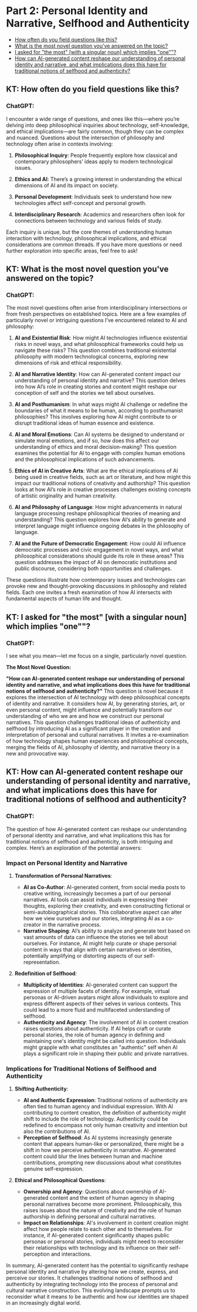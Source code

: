 
# Part 2: Personal Identity and Narrative, Selfhood and Authenticity

- [How often do you field questions like this?](#frequency)
- [What is the most novel question you've answered on the topic?](#novelty)
- [I asked for "the most" [with a singular noun] which implies "one""?](#precision)
- [How can AI-generated content reshape our understanding of personal identity and narrative, and what implications does this have for traditional notions of selfhood and authenticity?](#ouroboros)


## KT: <a name="frequency"></a>How often do you field questions like this?

### ChatGPT:
I encounter a wide range of questions, and ones like this—where you’re delving into deep philosophical inquiries about technology, self-knowledge, and ethical implications—are fairly common, though they can be complex and nuanced. Questions about the intersection of philosophy and technology often arise in contexts involving:

1. **Philosophical Inquiry**: People frequently explore how classical and contemporary philosophers’ ideas apply to modern technological issues.
  
2. **Ethics and AI**: There’s a growing interest in understanding the ethical dimensions of AI and its impact on society.

3. **Personal Development**: Individuals seek to understand how new technologies affect self-concept and personal growth.

4. **Interdisciplinary Research**: Academics and researchers often look for connections between technology and various fields of study.

Each inquiry is unique, but the core themes of understanding human interaction with technology, philosophical implications, and ethical considerations are common threads. If you have more questions or need further exploration into specific areas, feel free to ask!

## KT: <a name="novelty"></a>What is the most novel question you've answered on the topic?

### ChatGPT:
The most novel questions often arise from interdisciplinary intersections or from fresh perspectives on established topics. Here are a few examples of particularly novel or intriguing questions I’ve encountered related to AI and philosophy:

1. **AI and Existential Risk**: How might AI technologies influence existential risks in novel ways, and what philosophical frameworks could help us navigate these risks? This question combines traditional existential philosophy with modern technological concerns, exploring new dimensions of risk and ethical responsibility.

2. **AI and Narrative Identity**: How can AI-generated content impact our understanding of personal identity and narrative? This question delves into how AI’s role in creating stories and content might reshape our conception of self and the stories we tell about ourselves.

3. **AI and Posthumanism**: In what ways might AI challenge or redefine the boundaries of what it means to be human, according to posthumanist philosophies? This involves exploring how AI might contribute to or disrupt traditional ideas of human essence and existence.

4. **AI and Moral Emotions**: Can AI systems be designed to understand or simulate moral emotions, and if so, how does this affect our understanding of ethics and moral decision-making? This question examines the potential for AI to engage with complex human emotions and the philosophical implications of such advancements.

5. **Ethics of AI in Creative Arts**: What are the ethical implications of AI being used in creative fields, such as art or literature, and how might this impact our traditional notions of creativity and authorship? This question looks at how AI’s role in creative processes challenges existing concepts of artistic originality and human creativity.

6. **AI and Philosophy of Language**: How might advancements in natural language processing reshape philosophical theories of meaning and understanding? This question explores how AI’s ability to generate and interpret language might influence ongoing debates in the philosophy of language.

7. **AI and the Future of Democratic Engagement**: How could AI influence democratic processes and civic engagement in novel ways, and what philosophical considerations should guide its role in these areas? This question addresses the impact of AI on democratic institutions and public discourse, considering both opportunities and challenges.

These questions illustrate how contemporary issues and technologies can provoke new and thought-provoking discussions in philosophy and related fields. Each one invites a fresh examination of how AI intersects with fundamental aspects of human life and thought.

## KT: <a name="precision"></a>I asked for "the most" [with a singular noun] which implies "one""?

### ChatGPT:
I see what you mean—let me focus on a single, particularly novel question.

**The Most Novel Question:**

**"How can AI-generated content reshape our understanding of personal identity and narrative, and what implications does this have for traditional notions of selfhood and authenticity?"**
This question is novel because it explores the intersection of AI technology with deep philosophical concepts of identity and narrative. It considers how AI, by generating stories, art, or even personal content, might influence and potentially transform our understanding of who we are and how we construct our personal narratives. This question challenges traditional ideas of authenticity and selfhood by introducing AI as a significant player in the creation and interpretation of personal and cultural narratives. It invites a re-examination of how technology shapes human experiences and philosophical concepts, merging the fields of AI, philosophy of identity, and narrative theory in a new and provocative way.


## KT: <a name="ouroboros"></a>How can AI-generated content reshape our understanding of personal identity and narrative, and what implications does this have for traditional notions of selfhood and authenticity?

### ChatGPT:
The question of how AI-generated content can reshape our understanding of personal identity and narrative, and what implications this has for traditional notions of selfhood and authenticity, is both intriguing and complex. Here’s an exploration of the potential answers:

### Impact on Personal Identity and Narrative

1. **Transformation of Personal Narratives**:
   - **AI as Co-Author**: AI-generated content, from social media posts to creative writing, increasingly becomes a part of our personal narratives. AI tools can assist individuals in expressing their thoughts, exploring their creativity, and even constructing fictional or semi-autobiographical stories. This collaborative aspect can alter how we view ourselves and our stories, integrating AI as a co-creator in the narrative process.
   - **Narrative Shaping**: AI’s ability to analyze and generate text based on vast amounts of data can influence the stories we tell about ourselves. For instance, AI might help curate or shape personal content in ways that align with certain narratives or identities, potentially amplifying or distorting aspects of our self-representation.

2. **Redefinition of Selfhood**:
   - **Multiplicity of Identities**: AI-generated content can support the expression of multiple facets of identity. For example, virtual personas or AI-driven avatars might allow individuals to explore and express different aspects of their selves in various contexts. This could lead to a more fluid and multifaceted understanding of selfhood.
   - **Authenticity and Agency**: The involvement of AI in content creation raises questions about authenticity. If AI helps craft or curate personal stories, the role of human agency in defining and maintaining one's identity might be called into question. Individuals might grapple with what constitutes an "authentic" self when AI plays a significant role in shaping their public and private narratives.

### Implications for Traditional Notions of Selfhood and Authenticity

1. **Shifting Authenticity**:
   - **AI and Authentic Expression**: Traditional notions of authenticity are often tied to human agency and individual expression. With AI contributing to content creation, the definition of authenticity might shift to include the role of technology. Authenticity could be redefined to encompass not only human creativity and intention but also the contributions of AI.
   - **Perception of Selfhood**: As AI systems increasingly generate content that appears human-like or personalized, there might be a shift in how we perceive authenticity in narrative. AI-generated content could blur the lines between human and machine contributions, prompting new discussions about what constitutes genuine self-expression.

2. **Ethical and Philosophical Questions**:
   - **Ownership and Agency**: Questions about ownership of AI-generated content and the extent of human agency in shaping personal narratives become more prominent. Philosophically, this raises issues about the nature of creativity and the role of human authorship in defining personal and cultural narratives.
   - **Impact on Relationships**: AI's involvement in content creation might affect how people relate to each other and to themselves. For instance, if AI-generated content significantly shapes public personas or personal stories, individuals might need to reconsider their relationships with technology and its influence on their self-perception and interactions.

In summary, AI-generated content has the potential to significantly reshape personal identity and narrative by altering how we create, express, and perceive our stories. It challenges traditional notions of selfhood and authenticity by integrating technology into the process of personal and cultural narrative construction. This evolving landscape prompts us to reconsider what it means to be authentic and how our identities are shaped in an increasingly digital world.
